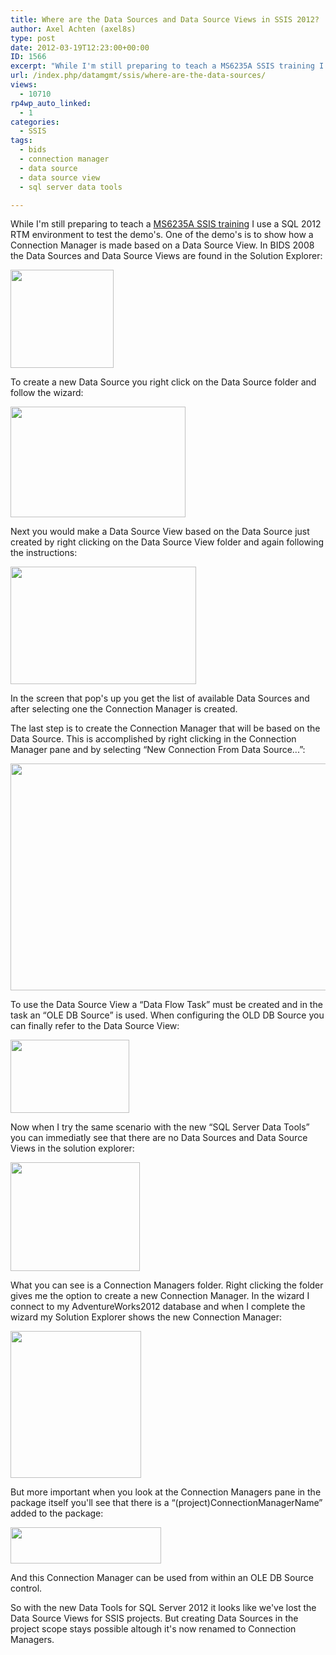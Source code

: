 ```yaml
---
title: Where are the Data Sources and Data Source Views in SSIS 2012?
author: Axel Achten (axel8s)
type: post
date: 2012-03-19T12:23:00+00:00
ID: 1566
excerpt: "While I'm still preparing to teach a MS6235A SSIS training I use a SQL 2012 RTM environment to test the demo's. One of the demo's is to show how a Connection Manager is made based on a Data Source View. In BIDS 2008 the Data Sources and Data Source View&hellip;"
url: /index.php/datamgmt/ssis/where-are-the-data-sources/
views:
  - 10710
rp4wp_auto_linked:
  - 1
categories:
  - SSIS
tags:
  - bids
  - connection manager
  - data source
  - data source view
  - sql server data tools

---
```

While I'm still preparing to teach a [MS6235A SSIS training][1] I use a SQL 2012 RTM environment to test the demo's. One of the demo's is to show how a Connection Manager is made based on a Data Source View. In BIDS 2008 the Data Sources and Data Source Views are found in the Solution Explorer:

<div class="image_block">
  <a href="/wp-content/uploads/blogs/DataMgmt/Axel8s/DSV1.png?mtime=1332152100"><img alt="" src="/wp-content/uploads/blogs/DataMgmt/Axel8s/DSV1.png?mtime=1332152100" width="165" height="157" /></a>
</div>

To create a new Data Source you right click on the Data Source folder and follow the wizard:

<div class="image_block">
  <a href="/wp-content/uploads/blogs/DataMgmt/Axel8s/DSV2.png?mtime=1332152402"><img alt="" src="/wp-content/uploads/blogs/DataMgmt/Axel8s/DSV2.png?mtime=1332152402" width="280" height="177" /></a>
</div>

Next you would make a Data Source View based on the Data Source just created by right clicking on the Data Source View folder and again following the instructions:

<div class="image_block">
  <a href="/wp-content/uploads/blogs/DataMgmt/Axel8s/DSV3.png?mtime=1332152786"><img alt="" src="/wp-content/uploads/blogs/DataMgmt/Axel8s/DSV3.png?mtime=1332152786" width="297" height="188" /></a>
</div>

In the screen that pop's up you get the list of available Data Sources and after selecting one the Connection Manager is created.
  
The last step is to create the Connection Manager that will be based on the Data Source. This is accomplished by right clicking in the Connection Manager pane and by selecting “New Connection From Data Source...”:

<div class="image_block">
  <a href="/wp-content/uploads/blogs/DataMgmt/Axel8s/DSV4.png?mtime=1332153238"><img alt="" src="/wp-content/uploads/blogs/DataMgmt/Axel8s/DSV4.png?mtime=1332153238" width="694" height="363" /></a>
</div>

To use the Data Source View a “Data Flow Task” must be created and in the task an “OLE DB Source” is used. When configuring the OLD DB Source you can finally refer to the Data Source View:

<div class="image_block">
  <a href="/wp-content/uploads/blogs/DataMgmt/Axel8s/DSV6.png?mtime=1332160446"><img alt="" src="/wp-content/uploads/blogs/DataMgmt/Axel8s/DSV6.png?mtime=1332160446" width="190" height="117" /></a>
</div>

Now when I try the same scenario with the new “SQL Server Data Tools” you can immediatly see that there are no Data Sources and Data Source Views in the solution explorer:

<div class="image_block">
  <a href="/wp-content/uploads/blogs/DataMgmt/Axel8s/DSV7.png?mtime=1332165228"><img alt="" src="/wp-content/uploads/blogs/DataMgmt/Axel8s/DSV7.png?mtime=1332165228" width="207" height="174" /></a>
</div>

What you can see is a Connection Managers folder. Right clicking the folder gives me the option to create a new Connection Manager. In the wizard I connect to my AdventureWorks2012 database and when I complete the wizard my Solution Explorer shows the new Connection Manager:

<div class="image_block">
  <a href="/wp-content/uploads/blogs/DataMgmt/Axel8s/DSV8.png?mtime=1332166288"><img alt="" src="/wp-content/uploads/blogs/DataMgmt/Axel8s/DSV8.png?mtime=1332166288" width="209" height="235" /></a>
</div>

But more important when you look at the Connection Managers pane in the package itself you'll see that there is a “(project)ConnectionManagerName” added to the package:

<div class="image_block">
  <a href="/wp-content/uploads/blogs/DataMgmt/Axel8s/DSV9.png?mtime=1332166495"><img alt="" src="/wp-content/uploads/blogs/DataMgmt/Axel8s/DSV9.png?mtime=1332166495" width="241" height="58" /></a>
</div>

And this Connection Manager can be used from within an OLE DB Source control.
  
So with the new Data Tools for SQL Server 2012 it looks like we've lost the Data Source Views for SSIS projects. But creating Data Sources in the project scope stays possible altough it's now renamed to Connection Managers.

 [1]: http://www.microsoft.com/learning/en/us/course.aspx?ID=6235A&locale=en-us